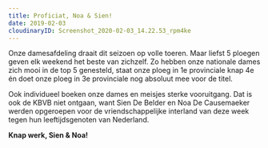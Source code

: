 ```yaml
---
title: Proficiat, Noa & Sien!
date: 2019-02-03
cloudinaryID: Screenshot_2020-02-03_14.22.53_rpm4ke
---
```


Onze damesafdeling draait dit seizoen op volle toeren. Maar liefst 5 ploegen geven elk weekend het beste van zichzelf.
Zo hebben onze nationale dames zich mooi in de top 5 genesteld, staat onze ploeg in 1e provinciale knap 4e én doet onze ploeg in 3e provinciale nog absoluut mee voor de titel.

Ook individueel boeken onze dames en meisjes sterke vooruitgang. Dat is ook de KBVB niet ontgaan, want Sien De Belder en Noa De Causemaeker werden opgeroepen voor de vriendschappelijke interland van deze week tegen hun leeftijdsgenoten van Nederland.

**Knap werk, Sien & Noa!**
